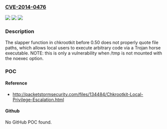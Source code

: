 ### [CVE-2014-0476](https://cve.mitre.org/cgi-bin/cvename.cgi?name=CVE-2014-0476)
![](https://img.shields.io/static/v1?label=Product&message=n%2Fa&color=blue)
![](https://img.shields.io/static/v1?label=Version&message=n%2Fa&color=blue)
![](https://img.shields.io/static/v1?label=Vulnerability&message=n%2Fa&color=brighgreen)

### Description

The slapper function in chkrootkit before 0.50 does not properly quote file paths, which allows local users to execute arbitrary code via a Trojan horse executable.  NOTE: this is only a vulnerability when /tmp is not mounted with the noexec option.

### POC

#### Reference
- http://packetstormsecurity.com/files/134484/Chkrootkit-Local-Privilege-Escalation.html

#### Github
No GitHub POC found.

